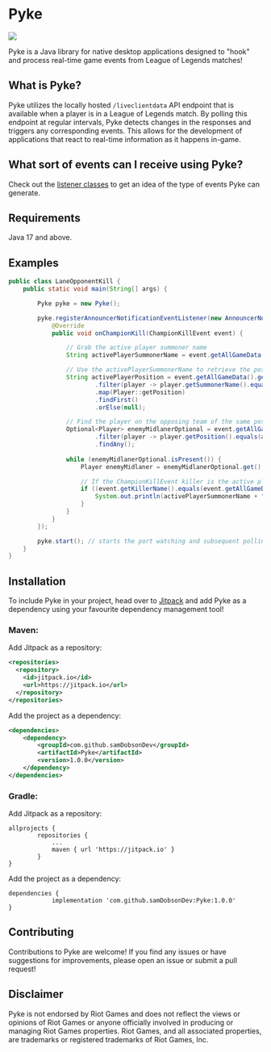 # Pyke
[![](https://jitpack.io/v/samDobsonDev/Pyke.svg)](https://jitpack.io/#samDobsonDev/Pyke)

Pyke is a Java library for native desktop applications designed to "hook" and process real-time game events from League of Legends matches!

## What is Pyke?

Pyke utilizes the locally hosted `/liveclientdata` API endpoint that is available when a player is in a League of Legends match. By polling this endpoint at regular intervals, Pyke detects changes in the responses and triggers any corresponding events. This allows for the development of applications that react to real-time information as it happens in-game.

## What sort of events can I receive using Pyke?

Check out the [listener classes](https://github.com/samDobsonDev/Pyke/tree/master/src/main/java/com/samdobsondev/pyke/api/listener) to get an idea of the type of events Pyke can generate.

## Requirements

Java 17 and above.

## Examples

```java
public class LaneOpponentKill {
    public static void main(String[] args) {

        Pyke pyke = new Pyke();

        pyke.registerAnnouncerNotificationEventListener(new AnnouncerNotificationEventListener() {
            @Override
            public void onChampionKill(ChampionKillEvent event) {

                // Grab the active player summoner name
                String activePlayerSummonerName = event.getAllGameData().getActivePlayer().getSummonerName();

                // Use the activePlayerSummonerName to retrieve the position of the active player (MID, TOP, etc..)
                String activePlayerPosition = event.getAllGameData().getAllPlayers().stream()
                        .filter(player -> player.getSummonerName().equals(activePlayerSummonerName))
                        .map(Player::getPosition)
                        .findFirst()
                        .orElse(null);

                // Find the player on the opposing team of the same position as the active player (lane opponent)
                Optional<Player> enemyMidlanerOptional = event.getAllGameData().getAllPlayers().stream()
                        .filter(player -> player.getPosition().equals(activePlayerPosition) && player.getTeam().equals("CHAOS"))
                        .findAny();
                
                while (enemyMidlanerOptional.isPresent()) {
                    Player enemyMidlaner = enemyMidlanerOptional.get();

                    // If the ChampionKillEvent killer is the active player, and the victim is the lane opponent...
                    if ((event.getKillerName().equals(event.getAllGameData().getActivePlayer().getSummonerName())) && event.getVictimName().equals(enemyMidlaner.getSummonerName())) {
                        System.out.println(activePlayerSummonerName + " killed their lane opponent!");
                    }
                }
            }
        });

        pyke.start(); // starts the port watching and subsequent polling
    }
}
```

## Installation

To include Pyke in your project, head over to [Jitpack](https://jitpack.io/#samDobsonDev/Pyke/1.0.0) and add Pyke as a dependency using your favourite dependency management tool!

### Maven:

Add Jitpack as a repository:

```xml
<repositories>
  <repository>
    <id>jitpack.io</id>
    <url>https://jitpack.io</url>
  </repository>
</repositories>
```

Add the project as a dependency:

```xml
<dependencies>
	<dependency>
	    <groupId>com.github.samDobsonDev</groupId>
	    <artifactId>Pyke</artifactId>
	    <version>1.0.0</version>
	</dependency>
</dependencies>
```

### Gradle:

Add Jitpack as a repository:

```
allprojects {
		repositories {
			...
			maven { url 'https://jitpack.io' }
		}
}
```

Add the project as a dependency:

```
dependencies {
	        implementation 'com.github.samDobsonDev:Pyke:1.0.0'
}
```

## Contributing
Contributions to Pyke are welcome! If you find any issues or have suggestions for improvements, please open an issue or submit a pull request!

## Disclaimer
Pyke is not endorsed by Riot Games and does not reflect the views or opinions of Riot Games or anyone officially involved in producing or managing Riot Games properties. Riot Games, and all associated properties, are trademarks or registered trademarks of Riot Games, Inc.
